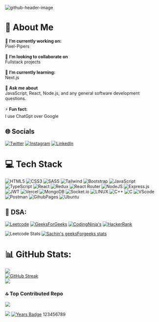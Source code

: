 ![github-header-image](https://github.com/s4chin-verma/s4chin-verma/assets/101526717/71d3e831-2128-467e-a574-a869a988f2d4)

# 💫 About Me

🔭 **I’m currently working on:**
<br>
Pixel-Pipers <br><br>👯 **I’m looking to collaborate on** <br>Fullstack projects<br><br>🌱 **I’m currently learning:** <br>Next.js<br><br>💬 **Ask me about** <br>JavaScript, React, Node.js, and any general software development questions.<br><br>⚡ **Fun fact:** <br>I use ChatGpt over Google

## 🌐 Socials

[![Twitter](https://img.shields.io/badge/Twitter-%231DA1F2.svg?logo=Twitter&logoColor=white)](https://twitter.com/s4chin_verma) [![Instagram](https://img.shields.io/badge/Instagram-%23E4405F.svg?logo=Instagram&logoColor=white)](https://www.instagram.com/s4chin_verma/)
[![LinkedIn](https://img.shields.io/badge/LinkedIn-%230077B5.svg?logo=linkedin&logoColor=white)](https://linkedin.com/in/s4chin-verma)

# 💻 Tech Stack

![HTML5](https://img.shields.io/badge/html5-%23E34F26.svg?style=for-the-badge&logo=html5&logoColor=white)
![CSS3](https://img.shields.io/badge/css3-%231572B6.svg?style=for-the-badge&logo=css3&logoColor=white)
![SASS](https://img.shields.io/badge/Sass-CC6699?style=for-the-badge&logo=sass&logoColor=white)
![Tailwind](https://img.shields.io/badge/Tailwind_CSS-38B2AC?style=for-the-badge&logo=tailwind-css&logoColor=white)
![Bootstrap](https://img.shields.io/badge/Bootstrap-563D7C?style=for-the-badge&logo=bootstrap&logoColor=white)
![JavaScript](https://img.shields.io/badge/javascript-%23323330.svg?style=for-the-badge&logo=javascript&logoColor=%23F7DF1E)
![TypeScript](https://img.shields.io/badge/TypeScript-007ACC?style=for-the-badge&logo=typescript&logoColor=white)
![React](https://img.shields.io/badge/react-%2320232a.svg?style=for-the-badge&logo=react&logoColor=%2361DAFB)
![Redux](https://img.shields.io/badge/Redux-593D88?style=for-the-badge&logo=redux&logoColor=white)
![React Router](https://img.shields.io/badge/React_Router-CA4245?style=for-the-badge&logo=react-router&logoColor=white)
![NodeJS](https://img.shields.io/badge/node.js-6DA55F?style=for-the-badge&logo=node.js&logoColor=white)
![Express.js](https://img.shields.io/badge/express.js-%23404d59.svg?style=for-the-badge&logo=express&logoColor=%2361DAFB)
![JWT](https://img.shields.io/badge/JWT-black?style=for-the-badge&logo=JSON%20web%20tokens)
![Vercel](https://img.shields.io/badge/vercel-%23000000.svg?style=for-the-badge&logo=vercel&logoColor=white)
![MongoDB](https://img.shields.io/badge/MongoDB-%234ea94b.svg?style=for-the-badge&logo=mongodb&logoColor=white)
![Socket.io](https://img.shields.io/badge/Socket.io-black?style=for-the-badge&logo=socket.io&badgeColor=010101)
![LINUX](https://img.shields.io/badge/Linux-FCC624?style=for-the-badge&logo=linux&logoColor=black)
![C++](https://img.shields.io/badge/C%2B%2B-00599C?style=for-the-badge&logo=c%2B%2B&logoColor=white)
![C](https://img.shields.io/badge/C-00599C?style=for-the-badge&logo=c&logoColor=white)
![VScode](https://img.shields.io/badge/VSCode-0078D4?style=for-the-badge&logo=visual%20studio%20code&logoColor=white)
![Postman](https://img.shields.io/badge/Postman-FF6C37?style=for-the-badge&logo=Postman&logoColor=white)
![GihubPages](https://img.shields.io/badge/GitHub%20Pages-222222?style=for-the-badge&logo=GitHub%20Pages&logoColor=white)
![Ubuntu](https://img.shields.io/badge/Ubuntu-E95420?style=for-the-badge&logo=ubuntu&logoColor=white)

## 💯 DSA:

[![Leetcode](https://img.shields.io/badge/-LeetCode-FFA116?style=for-the-badge&logo=LeetCode&logoColor=black)](https://leetcode.com/s4chin-verma/)
[![GeeksForGeeks](https://img.shields.io/badge/GeeksforGeeks-298D46?style=for-the-badge&logo=geeksforgeeks&logoColor=white)](https://auth.geeksforgeeks.org/user/sachin_verma)
[![CodingNinja's](https://img.shields.io/badge/coding%20ninjas-DD6620?style=for-the-badge&logo=codingninjas&logoColor=white)](https://www.codingninjas.com/studio/profile/6818c2ab-c492-4b73-9949-22c96b04eb86)
[![HackerRank](https://img.shields.io/badge/-Hackerrank-2EC866?style=for-the-badge&logo=HackerRank&logoColor=white)](https://www.hackerrank.com/profile/s4chin_verma)

![Leetcode Stats](https://leetcard.jacoblin.cool/s4chin-verma?ext=heatmap)
[![Sachin's geeksForgeeks stats](https://geeks-for-geeks-stats-api-napiyo.vercel.app/?userName=sachin_verma)](https://auth.geeksforgeeks.org/user/sachin_verma)

# 📊 GitHub Stats:

![](https://github-readme-stats.vercel.app/api?username=s4chin-verma&theme=vision-friendly-dark&hide_border=false&include_all_commits=false&count_private=false)<br/>
[![GitHub Streak](https://streak-stats.demolab.com?user=s4chin-verma&theme=radical&date_format=j%20M%5B%20Y%5D)](https://github.com/s4chin-verma)<br/>
![](https://github-readme-stats.vercel.app/api/top-langs/?username=s4chin-verma&theme=dark&hide_border=false&include_all_commits=false&count_private=false&layout=compact)

### 🔝 Top Contributed Repo

![](https://github-contributor-stats.vercel.app/api?username=s4chin-verma&limit=5&theme=tokyonight&combine_all_yearly_contributions=true)

[![](https://komarev.com/ghpvc/?username=s4chin-verma&&style=flat-square)](https://visitcount.itsvg.in)
[![Years Badge](https://badges.pufler.dev/years/s4chin-verma)](https://badges.pufler.dev)
123456789
